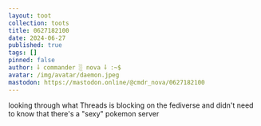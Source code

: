 ```yaml
---
layout: toot
collection: toots
title: 0627182100
date: 2024-06-27
published: true
tags: []
pinned: false
author: ⸸ commander ░ nova ⸸ :~$
avatar: /img/avatar/daemon.jpeg
mastodon: https://mastodon.online/@cmdr_nova/0627182100
---
```


looking through what Threads is blocking on the fediverse and didn't need to know that there's a "sexy" pokemon server
